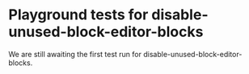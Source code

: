 # Playground tests for disable-unused-block-editor-blocks
We are still awaiting the first test run for disable-unused-block-editor-blocks.
